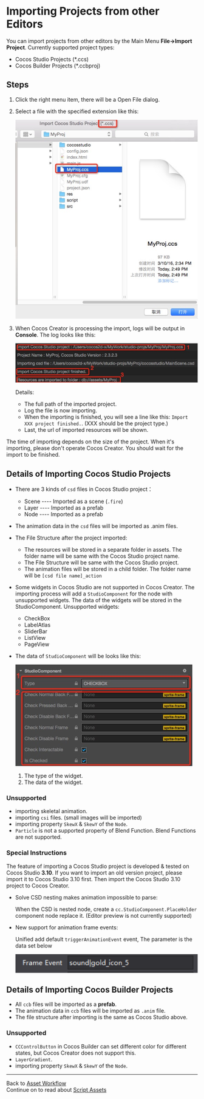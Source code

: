 # Importing Projects from other Editors

You can import projects from other editors by the Main Menu __File->Import Project__. Currently supported project types:

  * Cocos Studio Projects (*.ccs)
  * Cocos Builder Projects (*.ccbproj)

## Steps

1. Click the right menu item, there will be a Open File dialog.
2. Select a file with the specified extension like this:

	![select-file.png](./project-import/select-file.png)

3. When Cocos Creator is processing the import, logs will be output in **Console**. The log looks like this:

	![import-process.png](./project-import/import-process.png)
	
	Details:
	* The full path of the imported project.
	* Log the file is now importing.
	* When the importing is finished, you will see a line like this: `Import XXX project finished.`. (XXX should be the project type.)
	* Last, the url of imported resources will be shown.

The time of importing depends on the size of the project. When it's importing, please don't operate Cocos Creator. You should wait for the import to be finished.

## Details of Importing Cocos Studio Projects

* There are 3 kinds of `csd` files in Cocos Studio project：
	* Scene ---- Imported as a scene (`.fire`)
	* Layer ---- Imported as a prefab
	* Node ---- Imported as a prefab
* The animation data in the `csd` files will be imported as .anim files.
* The File Structure after the project imported:
	* The resources will be stored in a separate folder in assets. The folder name will be same with the Cocos Studio project name.
	* The File Structure will be same with the Cocos Studio project.
	* The animation files will be stored in a child folder. The folder name will be `[csd file name]_action`
* Some widgets in Cocos Studio are not supported in Cocos Creator. The importing process will add a `StudioComponent` for the node with unsupported widgets. The data of the widgets will be stored in the StudioComponent. Unsupported widgets:
	* CheckBox
	* LabelAtlas
	* SliderBar
	* ListView
	* PageView
* The data of `StudioComponent` will be looks like this:

	![studio-component.png](./project-import/studio-component.png)

	1. The type of the widget.
	2. The data of the widget.

### Unsupported

* importing skeletal animation.
* importing `csi` files. (small images will be imported)
* importing property `SkewX` & `SkewY` of the `Node`.
* `Particle` is not a supported property of Blend Function. Blend Functions are not supported.

### Special Instructions

The feature of importing a Cocos Studio project is developed & tested on Cocos Studio __3.10__. If you want to import an old version project, please import it to Cocos Studio 3.10 first. Then import the Cocos Studio 3.10 project to Cocos Creator.

*  Solve CSD nesting makes animation impossible to parse:

    When the CSD is nested node, create a `cc.StudioComponent.PlaceHolder` component node replace it. (Editor preview is not currently supported)
    
* New support for animation frame events:

    Unified add default `triggerAnimationEvent` event, The parameter is the data set below
    
   ![animation-frame-event.png](./project-import/animation-frame-event.png)


## Details of Importing Cocos Builder Projects

* All `ccb` files will be imported as a __prefab__.
* The animation data in `ccb` files will be imported as `.anim` file.
* The file structure after importing is the same as Cocos Studio above.

### Unsupported

* `CCControlButton` in Cocos Builder can set different color for different states, but Cocos Creator does not support this.
* `LayerGradient`.
* importing property `SkewX` & `SkewY` of the `Node`.

<hr>

Back to [Asset Workflow](index.md)<br>
Continue on to read about [Script Assets](script.md)
